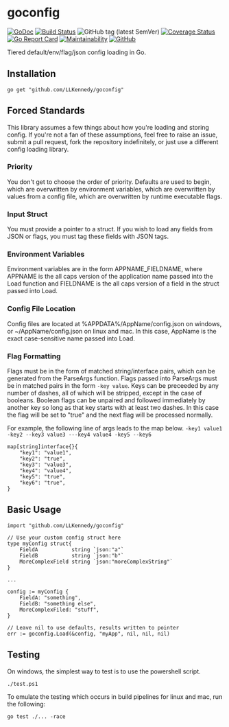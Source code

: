 # goconfig

[![GoDoc](https://godoc.org/github.com/LLKennedy/goconfig?status.svg)](https://godoc.org/github.com/LLKennedy/goconfig)
[![Build Status](https://travis-ci.org/disintegration/imaging.svg?branch=master)](https://travis-ci.org/LLKennedy/goconfig)
![GitHub tag (latest SemVer)](https://img.shields.io/github/tag/LLKennedy/goconfig.svg)
[![Coverage Status](https://coveralls.io/repos/github/LLKennedy/goconfig/badge.svg?branch=master)](https://coveralls.io/github/LLKennedy/goconfig?branch=master)
[![Go Report Card](https://goreportcard.com/badge/github.com/LLKennedy/goconfig)](https://goreportcard.com/report/github.com/LLKennedy/goconfig)
[![Maintainability](https://api.codeclimate.com/v1/badges/fecd47ae6103fd9a3e4d/maintainability)](https://codeclimate.com/github/LLKennedy/goconfig/maintainability)
[![GitHub](https://img.shields.io/github/license/LLKennedy/goconfig.svg)](https://github.com/LLKennedy/goconfig/blob/master/LICENSE)

Tiered default/env/flag/json config loading in Go.

## Installation

`go get "github.com/LLKennedy/goconfig"`

## Forced Standards

This library assumes a few things about how you're loading and storing config. If you're not a fan of these assumptions, feel free to raise an issue, submit a pull request, fork the repository indefinitely, or just use a different config loading library.

### Priority

You don't get to choose the order of priority. Defaults are used to begin, which are overwritten by environment variables, which are overwritten by values from a config file, which are overwritten by runtime executable flags.

### Input Struct

You must provide a pointer to a struct. If you wish to load any fields from JSON or flags, you must tag these fields with JSON tags.

### Environment Variables

Environment variables are in the form APPNAME_FIELDNAME, where APPNAME is the all caps version of the application name passed into the Load function and FIELDNAME is the all caps version of a field in the struct passed into Load.

### Config File Location

Config files are located at %APPDATA%/AppName/config.json on windows, or ~/AppName/config.json on linux and mac. In this case, AppName is the exact case-sensitive name passed into Load.

### Flag Formatting

Flags must be in the form of matched string/interface pairs, which can be generated from the ParseArgs function. Flags passed into ParseArgs must be in matched pairs in the form `-key value`. Keys can be preceeded by any number of dashes, all of which will be stripped, except in the case of booleans. Boolean flags can be unpaired and followed immediately by another key so long as that key starts with at least two dashes. In this case the flag will be set to "true" and the next flag will be processed normally.

For example, the following line of args leads to the map below.
`-key1 value1 -key2 --key3 value3 ---key4 value4 -key5 --key6`

```golang
map[string]interface{}{
    "key1": "value1",
    "key2": "true",
    "key3": "value3",
    "key4": "value4",
    "key5": "true",
    "key6": "true",
}
```

## Basic Usage

```golang
import "github.com/LLKennedy/goconfig"

// Use your custom config struct here
type myConfig struct{
    FieldA           string `json:"a"`
    FieldB           string `json:"b"`
    MoreComplexField string `json:"moreComplexString"`
}

...

config := myConfig {
    FieldA: "something",
    FieldB: "something else",
    MoreComplexFiled: "stuff",
}

// Leave nil to use defaults, results written to pointer
err := goconfig.Load(&config, "myApp", nil, nil, nil)
```

## Testing

On windows, the simplest way to test is to use the powershell script.

`./test.ps1`

To emulate the testing which occurs in build pipelines for linux and mac, run the following:

`go test ./... -race`
